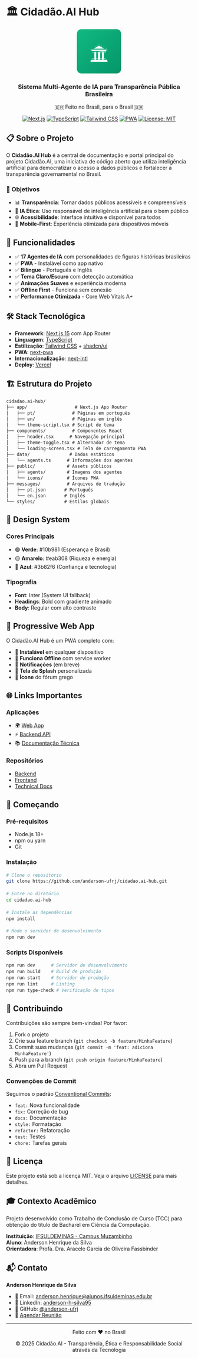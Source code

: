 # 🏛️ Cidadão.AI Hub

<div align="center">
  <img src="public/forum-icon.png" alt="Cidadão.AI" width="120" height="120" />
  
  <h3>Sistema Multi-Agente de IA para Transparência Pública Brasileira</h3>
  <p>🇧🇷 Feito no Brasil, para o Brasil 🇧🇷</p>
  
  [![Next.js](https://img.shields.io/badge/Next.js-15-black?logo=next.js)](https://nextjs.org/)
  [![TypeScript](https://img.shields.io/badge/TypeScript-5.0-blue?logo=typescript)](https://www.typescriptlang.org/)
  [![Tailwind CSS](https://img.shields.io/badge/Tailwind-3.4-38B2AC?logo=tailwind-css)](https://tailwindcss.com/)
  [![PWA](https://img.shields.io/badge/PWA-Ready-5A0FC8?logo=pwa)](https://web.dev/progressive-web-apps/)
  [![License: MIT](https://img.shields.io/badge/License-MIT-green.svg)](LICENSE)
</div>

## 📋 Sobre o Projeto

O **Cidadão.AI Hub** é a central de documentação e portal principal do projeto Cidadão.AI, uma iniciativa de código aberto que utiliza inteligência artificial para democratizar o acesso a dados públicos e fortalecer a transparência governamental no Brasil.

### 🎯 Objetivos

- 📊 **Transparência**: Tornar dados públicos acessíveis e compreensíveis
- 🤖 **IA Ética**: Uso responsável de inteligência artificial para o bem público
- 🌐 **Acessibilidade**: Interface intuitiva e disponível para todos
- 📱 **Mobile-First**: Experiência otimizada para dispositivos móveis

## 🚀 Funcionalidades

- ✅ **17 Agentes de IA** com personalidades de figuras históricas brasileiras
- ✅ **PWA** - Instalável como app nativo
- ✅ **Bilíngue** - Português e Inglês
- ✅ **Tema Claro/Escuro** com detecção automática
- ✅ **Animações Suaves** e experiência moderna
- ✅ **Offline First** - Funciona sem conexão
- ✅ **Performance Otimizada** - Core Web Vitals A+

## 🛠️ Stack Tecnológica

- **Framework**: [Next.js 15](https://nextjs.org/) com App Router
- **Linguagem**: [TypeScript](https://www.typescriptlang.org/)
- **Estilização**: [Tailwind CSS](https://tailwindcss.com/) + [shadcn/ui](https://ui.shadcn.com/)
- **PWA**: [next-pwa](https://github.com/shadowwalker/next-pwa)
- **Internacionalização**: [next-intl](https://next-intl-docs.vercel.app/)
- **Deploy**: [Vercel](https://vercel.com/)

## 🏗️ Estrutura do Projeto

```
cidadao.ai-hub/
├── app/                  # Next.js App Router
│   ├── pt/              # Páginas em português
│   ├── en/              # Páginas em inglês
│   └── theme-script.tsx # Script de tema
├── components/          # Componentes React
│   ├── header.tsx      # Navegação principal
│   ├── theme-toggle.tsx # Alternador de tema
│   └── loading-screen.tsx # Tela de carregamento PWA
├── data/               # Dados estáticos
│   └── agents.ts      # Informações dos agentes
├── public/            # Assets públicos
│   ├── agents/        # Imagens dos agentes
│   └── icons/         # Ícones PWA
├── messages/          # Arquivos de tradução
│   ├── pt.json       # Português
│   └── en.json       # Inglês
└── styles/           # Estilos globais
```

## 🎨 Design System

### Cores Principais
- 🟢 **Verde**: #10b981 (Esperança e Brasil)
- 🟡 **Amarelo**: #eab308 (Riqueza e energia)
- 🔵 **Azul**: #3b82f6 (Confiança e tecnologia)

### Tipografia
- **Font**: Inter (System UI fallback)
- **Headings**: Bold com gradiente animado
- **Body**: Regular com alto contraste

## 📱 Progressive Web App

O Cidadão.AI Hub é um PWA completo com:

- 📲 **Instalável** em qualquer dispositivo
- 💾 **Funciona Offline** com service worker
- 🔔 **Notificações** (em breve)
- 📸 **Tela de Splash** personalizada
- 🎯 **Ícone** do fórum grego

## 🌐 Links Importantes

### Aplicações
- 🌍 [Web App](https://cidadao-ai-frontend.vercel.app/)
- ⚡ [Backend API](https://huggingface.co/spaces/neural-thinker/cidadao.ai-backend)
- 📚 [Documentação Técnica](https://anderson-ufrj.github.io/cidadao.ai-technical-docs/docs/intro)

### Repositórios
- [Backend](https://github.com/anderson-ufrj/cidadao.ai-backend)
- [Frontend](https://github.com/anderson-ufrj/cidadao.ai-frontend)
- [Technical Docs](https://github.com/anderson-ufrj/cidadao.ai-technical-docs)
<!-- - [ML Models](https://github.com/anderson-ufrj/cidadao.ai-models) -->

## 🚦 Começando

### Pré-requisitos

- Node.js 18+ 
- npm ou yarn
- Git

### Instalação

```bash
# Clone o repositório
git clone https://github.com/anderson-ufrj/cidadao.ai-hub.git

# Entre no diretório
cd cidadao.ai-hub

# Instale as dependências
npm install

# Rode o servidor de desenvolvimento
npm run dev
```

### Scripts Disponíveis

```bash
npm run dev      # Servidor de desenvolvimento
npm run build    # Build de produção
npm run start    # Servidor de produção
npm run lint     # Linting
npm run type-check # Verificação de tipos
```

## 🤝 Contribuindo

Contribuições são sempre bem-vindas! Por favor:

1. Fork o projeto
2. Crie sua feature branch (`git checkout -b feature/MinhaFeature`)
3. Commit suas mudanças (`git commit -m 'feat: adiciona MinhaFeature'`)
4. Push para a branch (`git push origin feature/MinhaFeature`)
5. Abra um Pull Request

### Convenções de Commit

Seguimos o padrão [Conventional Commits](https://www.conventionalcommits.org/):

- `feat:` Nova funcionalidade
- `fix:` Correção de bug
- `docs:` Documentação
- `style:` Formatação
- `refactor:` Refatoração
- `test:` Testes
- `chore:` Tarefas gerais

## 📄 Licença

Este projeto está sob a licença MIT. Veja o arquivo [LICENSE](LICENSE) para mais detalhes.

## 🎓 Contexto Acadêmico

Projeto desenvolvido como Trabalho de Conclusão de Curso (TCC) para obtenção do título de Bacharel em Ciência da Computação.

**Instituição**: [IFSULDEMINAS - Campus Muzambinho](https://www.muz.ifsuldeminas.edu.br/)  
**Aluno**: Anderson Henrique da Silva  
**Orientadora**: Profa. Dra. Aracele Garcia de Oliveira Fassbinder

## 📬 Contato

**Anderson Henrique da Silva**
- 📧 Email: anderson.henrique@alunos.ifsuldeminas.edu.br
- 💼 LinkedIn: [anderson-h-silva95](https://www.linkedin.com/in/anderson-h-silva95/)
- 🐙 GitHub: [@anderson-ufrj](https://github.com/anderson-ufrj)
- 📅 [Agendar Reunião](https://andersonhenrique.youcanbook.me/)

---

<div align="center">
  <p>Feito com ❤️ no Brasil</p>
  <p>© 2025 Cidadão.AI - Transparência, Ética e Responsabilidade Social através da Tecnologia</p>
</div>